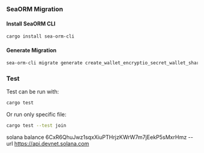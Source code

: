 
### SeaORM Migration

#### Install SeaORM CLI

```bash
cargo install sea-orm-cli
```

#### Generate Migration
```bash
sea-orm-cli migrate generate create_wallet_encryptio_secret_wallet_share
```

### Test

Test can be run with:

```bash
cargo test
```

Or run only specific file:

```bash
cargo test --test join
```


solana balance 6CxR6QhuJwz1sqxXiuPTHrjzKWrW7m7jEekP5sMxrHmz --url https://api.devnet.solana.com
